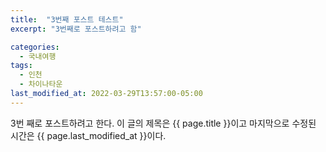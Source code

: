 ```yaml
---
title:  "3번째 포스트 테스트"
excerpt: "3번째로 포스트하려고 함"

categories:
  - 국내여행
tags:
  - 인천
  - 차이나타운
last_modified_at: 2022-03-29T13:57:00-05:00
---
```


3번 째로 포스트하려고 한다.
이 글의 제목은 {{ page.title }}이고
마지막으로 수정된 시간은 {{ page.last_modified_at }}이다.
